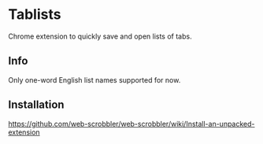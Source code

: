 # Tablists
Chrome extension to quickly save and open lists of tabs.
## Info
Only one-word English list names supported for now.
## Installation
https://github.com/web-scrobbler/web-scrobbler/wiki/Install-an-unpacked-extension
